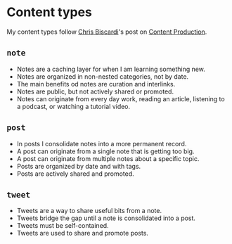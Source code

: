 # Content types

My content types follow [Chris Biscardi](https://www.christopherbiscardi.com/)'s
post on
[Content Production](https://www.christopherbiscardi.com/content-production).

## `note`

- Notes are a caching layer for when I am learning something new.
- Notes are organized in non-nested categories, not by date.
- The main benefits od notes are curation and interlinks.
- Notes are public, but not actively shared or promoted.
- Notes can originate from every day work, reading an article, listening to a
  podcast, or watching a tutorial video.

## `post`

- In posts I consolidate notes into a more permanent record.
- A post can originate from a single note that is getting too big.
- A post can originate from multiple notes about a specific topic.
- Posts are organized by date and with tags.
- Posts are actively shared and promoted.

## `tweet`

- Tweets are a way to share useful bits from a note.
- Tweets bridge the gap until a note is consolidated into a post.
- Tweets must be self-contained.
- Tweets are used to share and promote posts.
